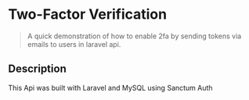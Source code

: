 
# Two-Factor Verification
> A quick demonstration of how to enable 2fa by sending tokens via emails to users in laravel api.
## Description
This Api was built with Laravel and MySQL using Sanctum Auth

